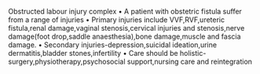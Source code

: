 Obstructed labour injury complex
• A patient with obstetric fistula suffer from a range of injuries
• Primary injuries include VVF,RVF,ureteric fistula,renal damage,vaginal
stenosis,cervical injuries and stenosis,nerve damage(foot drop,saddle
anaesthesia),bone damage,muscle and fascia damage.
• Secondary injuries-depression,suicidal ideation,urine
dermatitis,bladder stones,infertility
• Care should be holistic-surgery,physiotherapy,psychosocial
support,nursing care and reintegration